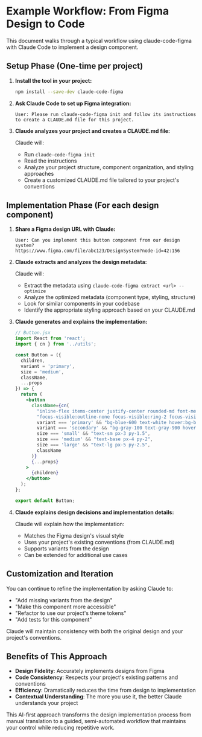 # Example Workflow: From Figma Design to Code

This document walks through a typical workflow using claude-code-figma with Claude Code to implement a design component.

## Setup Phase (One-time per project)

1. **Install the tool in your project:**

   ```bash
   npm install --save-dev claude-code-figma
   ```

2. **Ask Claude Code to set up Figma integration:**

   ```
   User: Please run claude-code-figma init and follow its instructions to create a CLAUDE.md file for this project.
   ```

3. **Claude analyzes your project and creates a CLAUDE.md file:**

   Claude will:
   - Run `claude-code-figma init`
   - Read the instructions
   - Analyze your project structure, component organization, and styling approaches
   - Create a customized CLAUDE.md file tailored to your project's conventions

## Implementation Phase (For each design component)

1. **Share a Figma design URL with Claude:**

   ```
   User: Can you implement this button component from our design system?
   https://www.figma.com/file/abc123/DesignSystem?node-id=42:156
   ```

2. **Claude extracts and analyzes the design metadata:**

   Claude will:
   - Extract the metadata using `claude-code-figma extract <url> --optimize`
   - Analyze the optimized metadata (component type, styling, structure)
   - Look for similar components in your codebase
   - Identify the appropriate styling approach based on your CLAUDE.md

3. **Claude generates and explains the implementation:**

   ```jsx
   // Button.jsx
   import React from 'react';
   import { cn } from '../utils';
   
   const Button = ({ 
     children, 
     variant = 'primary',
     size = 'medium',
     className, 
     ...props 
   }) => {
     return (
       <button
         className={cn(
           "inline-flex items-center justify-center rounded-md font-medium",
           "focus-visible:outline-none focus-visible:ring-2 focus-visible:ring-offset-2",
           variant === 'primary' && "bg-blue-600 text-white hover:bg-blue-700",
           variant === 'secondary' && "bg-gray-100 text-gray-900 hover:bg-gray-200",
           size === 'small' && "text-sm px-3 py-1.5",
           size === 'medium' && "text-base px-4 py-2",
           size === 'large' && "text-lg px-5 py-2.5",
           className
         )}
         {...props}
       >
         {children}
       </button>
     );
   };

   export default Button;
   ```

4. **Claude explains design decisions and implementation details:**

   Claude will explain how the implementation:
   - Matches the Figma design's visual style
   - Uses your project's existing conventions (from CLAUDE.md)
   - Supports variants from the design
   - Can be extended for additional use cases

## Customization and Iteration

You can continue to refine the implementation by asking Claude to:

- "Add missing variants from the design"
- "Make this component more accessible"
- "Refactor to use our project's theme tokens"
- "Add tests for this component"

Claude will maintain consistency with both the original design and your project's conventions.

## Benefits of This Approach

- **Design Fidelity**: Accurately implements designs from Figma
- **Code Consistency**: Respects your project's existing patterns and conventions
- **Efficiency**: Dramatically reduces the time from design to implementation
- **Contextual Understanding**: The more you use it, the better Claude understands your project

This AI-first approach transforms the design implementation process from manual translation to a guided, semi-automated workflow that maintains your control while reducing repetitive work.
